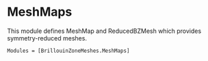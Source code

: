 # MeshMaps

This module defines MeshMap and ReducedBZMesh which provides 
symmetry-reduced meshes.

```@autodocs
Modules = [BrillouinZoneMeshes.MeshMaps]
```